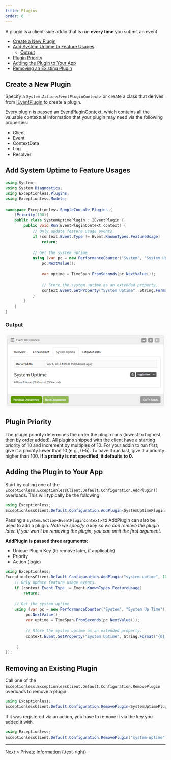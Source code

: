 ```yaml
---
title: Plugins
order: 6
---
```

A plugin is a client-side addin that is run **every time** you submit an event.

- [Create a New Plugin](#create-a-new-plugin)
- [Add System Uptime to Feature Usages](#add-system-uptime-to-feature-usages)
  - [Output](#output)
- [Plugin Priority](#plugin-priority)
- [Adding the Plugin to Your App](#adding-the-plugin-to-your-app)
- [Removing an Existing Plugin](#removing-an-existing-plugin)

## Create a New Plugin

Specify a `System.Action<EventPluginContext>` or create a class that derives from [IEventPlugin](https://github.com/exceptionless/Exceptionless.Net/blob/master/src/Exceptionless/Plugins/IEventPlugin.cs) to create a plugin.

Every plugin is passed an [EventPluginContext](https://github.com/exceptionless/Exceptionless.Net/blob/master/src/Exceptionless/Plugins/EventPluginContext.cs), which contains all the valuable contextual information that your plugin may need via the following properties:

- Client
- Event
- ContextData
- Log
- Resolver

## Add System Uptime to Feature Usages

```csharp
using System;
using System.Diagnostics;
using Exceptionless.Plugins;
using Exceptionless.Models;

namespace Exceptionless.SampleConsole.Plugins {
    [Priority(100)]
    public class SystemUptimePlugin : IEventPlugin {
        public void Run(EventPluginContext context) {
            // Only update feature usage events.
            if (context.Event.Type != Event.KnownTypes.FeatureUsage)
                return;

            // Get the system uptime
            using (var pc = new PerformanceCounter("System", "System Up Time")) {
                pc.NextValue();

                var uptime = TimeSpan.FromSeconds(pc.NextValue());

                // Store the system uptime as an extended property.
                context.Event.SetProperty("System Uptime", String.Format("{0} Days {1} Hours {2} Minutes {3} Seconds", uptime.Days, uptime.Hours, uptime.Minutes, uptime.Seconds));
            }
        }
    }
}
```

### Output

![Exceptionless Plugin Screenshot](../../../assets/img/news/exceptionless-plugin-system-uptime.png)

## Plugin Priority

The plugin priority determines the order the plugin runs (lowest to highest, then by order added). All plugins shipped with the client have a starting priority of 10 and increment by multiples of 10. For your addin to run first, give it a priority lower than 10 (e.g., 0-5). To have it run last, give it a priority higher than 100. **If a priority is not specified, it defaults to 0.**

## Adding the Plugin to Your App

Start by calling one of the `Exceptionless.ExceptionlessClient.Default.Configuration.AddPlugin()` overloads. This will typically be the following:

```csharp
using Exceptionless;
ExceptionlessClient.Default.Configuration.AddPlugin<SystemUptimePlugin>();
```

Passing a `System.Action<EventPluginContext>` to AddPlugin can also be used to add a plugin. _Note we specify a key so we can remove the plugin later. If you won't be removing the plugin, you can omit the first argument._

**AddPlugin is passed three arguments:**

- Unique Plugin Key (to remove later, if applicable)
- Priority
- Action (logic)

```csharp
using Exceptionless;  
ExceptionlessClient.Default.Configuration.AddPlugin("system-uptime", 100, context => {
    // Only update feature usage events.
    if (context.Event.Type != Event.KnownTypes.FeatureUsage)
        return;

    // Get the system uptime
    using (var pc = new PerformanceCounter("System", "System Up Time")) {
         pc.NextValue();
         var uptime = TimeSpan.FromSeconds(pc.NextValue());

         // Store the system uptime as an extended property.
         context.Event.SetProperty("System Uptime", String.Format("{0} Days {1} Hours {2} Minutes {3} Seconds", uptime.Days, uptime.Hours, uptime.Minutes, uptime.Seconds));

     }
});
```

## Removing an Existing Plugin

Call one of the `Exceptionless.ExceptionlessClient.Default.Configuration.RemovePlugin` overloads to remove a plugin.

```csharp
using Exceptionless;
ExceptionlessClient.Default.Configuration.RemovePlugin<SystemUptimePlugin>();
```

If it was registered via an action, you have to remove it via the key you added it with.

```csharp
using Exceptionless;
ExceptionlessClient.Default.Configuration.RemovePlugin("system-uptime");
```

--- 

[Next > Private Information](private-information) {.text-right}